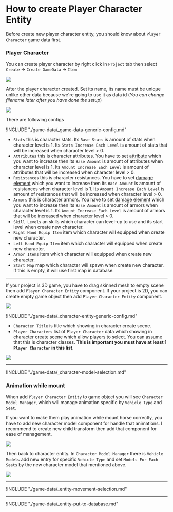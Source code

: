# How to create Player Character Entity

Before create new player character entity, you should know about `Player Character` game data first.

### Player Character

You can create player character by right click in `Project` tab then select `Create` → `Create GameData` → `Item`

![](../images/characters/001.png)

After the player character created. Set its name, its name must be unique unlike other data because we're going to use it as data id (*You can change filename later after you have done the setup*)

![](../images/characters/002.png)

There are following configs

!INCLUDE "./game-data/_game-data-generic-config.md"

*   `Stats` this is character stats. Its `Base Stats` is amount of stats when character level is 1. Its `Stats Increase Each Level` is amount of stats that will be increased when character level > 0.
*   `Attributes` this is character attributes. You have to set [attribute](pages/104-character-stats-and-relates-data?id=attribute ':target=__blank') which you want to increase then its `Base Amount` is amount of attributes when character level is 1. Its `Amount Increase Each Level` is amount of attributes that will be increased when character level > 0.
*   `Resistances` this is character resistances. You have to set [damage element](pages/104-character-stats-and-relates-data?id=damage-element ':target=__blank') which you want to increase then its `Base Amount` is amount of resistances when character level is 1. Its `Amount Increase Each Level` is amount of resistances that will be increased when character level > 0.
*   `Armors` this is character armors. You have to set [damage element](pages/104-character-stats-and-relates-data?id=damage-element ':target=__blank') which you want to increase then its `Base Amount` is amount of armors when character level is 1. Its `Amount Increase Each Level` is amount of armors that will be increased when character level > 0.
*   `Skill Levels` an skills which character can level-up to use and its start level when create new character.
*   `Right Hand Equip Item` item which character will equipped when create new character.
*   `Left Hand Equip Item` item which character will equipped when create new character.
*   `Armor Items` item which character will equipped when create new character.
*   `Start Map` map which character will spawn when create new character. If this is empty, it will use first map in database.

* * *

If your project is 3D game, you have to drag skinned mesh to empty scene then add `Player Character Entity` component. If your project is 2D, you can create empty game object then add `Player Character Entity` component.

![](https://cdn-images-1.medium.com/max/1600/0*0X6gBEW0c7ZbmSOw)

!INCLUDE "./game-data/_character-entity-generic-config.md"

*   `Character Title` is title which showing in character create scene.
*   `Player Characters` list of `Player Character` data which showing in character create scene which allow players to select. You can assume that this is character classes. **This is important you must have at least 1 `Player Character` in this list**.

![](../images/new_player_character_entity_setting.png)

* * *

!INCLUDE "./game-data/_character-model-selection.md"

### Animation while mount

When add `Player Character Entity` to game object you will see `Character Model Manager`, which will manage animation specific by `Vehicle Type` and `Seat`.

If you want to make them play animation while mount horse correctly, you have to add new character model component for handle that animations. I recommend to create new child transform then add that component for ease of management.

![](../images/1-46-3.png)

 Then back to character entity. In `Character Model Manager` there is `Vehicle Models` add new entry for specific `Vehicle Type` and set `Models For Each Seats` by the new character model that mentioned above.

![](../images/1-46-4.png)

* * *

!INCLUDE "./game-data/_entity-movement-selection.md"

* * *

!INCLUDE "./game-data/_entity-put-to-database.md"